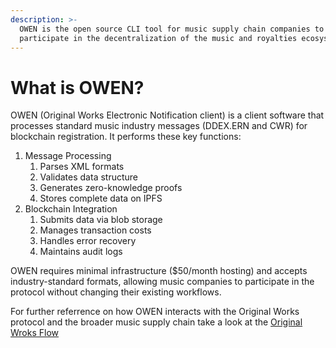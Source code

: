 ```yaml
---
description: >-
  OWEN is the open source CLI tool for music supply chain companies to
  participate in the decentralization of the music and royalties ecosystem
---
```


# What is OWEN?

OWEN (Original Works Electronic Notification client) is a client software that processes standard music industry messages (DDEX.ERN and CWR) for blockchain registration. It performs these key functions:


1. Message Processing
   1. Parses XML formats
   2. Validates data structure
   3. Generates zero-knowledge proofs
   4. Stores complete data on IPFS
2. Blockchain Integration
   1. Submits data via blob storage
   2. Manages transaction costs
   3. Handles error recovery
   4. Maintains audit logs

OWEN requires minimal infrastructure ($50/month hosting) and accepts industry-standard formats, allowing music companies to participate in the protocol without changing their existing workflows.

For further referrence on how OWEN interacts with the Original Works protocol and the broader music supply chain take a look at the [Original Wroks Flow](https://docs.original.works/original-works/1.-introduction/user-flow)

